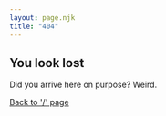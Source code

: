 ```yaml
---
layout: page.njk
title: "404"
---
```


## You look lost

Did you arrive here on purpose? Weird.

[Back to '/' page](/)
